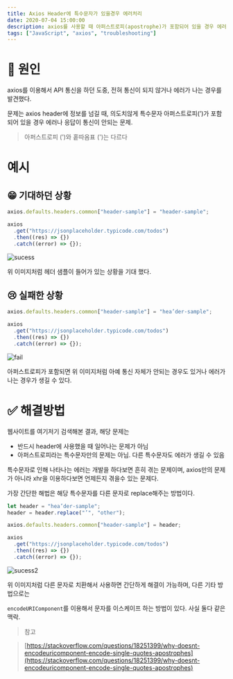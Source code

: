 ```yaml
---
title: Axios Header에 특수문자가 있을경우 에러처리
date: 2020-07-04 15:00:00
description: axios를 사용할 때 아퍼스트로피(apostrophe)가 포함되어 있을 경우 에러처리를 어떻게 해야할까
tags: ["JavaScript", "axios", "troubleshooting"]
---
```


# 👀 원인

axios를 이용해서 API 통신을 하던 도중, 전혀 통신이 되지 않거나 에러가 나는 경우를 발견했다.

문제는 axios header에 정보를 넘길 때, 의도치않게 특수문자 아퍼스트로피(’)가 포함되어 있을 경우 에러나 응답이 통신이 안되는 문제.

> 아퍼스트로피 (’)와 홑따옴표 (')는 다르다

# 예시

## 😁 기대하던 상황

```javascript
axios.defaults.headers.common["header-sample"] = "header-sample";

axios
  .get("https://jsonplaceholder.typicode.com/todos")
  .then((res) => {})
  .catch((error) => {});
```

![sucess](https://user-images.githubusercontent.com/54297322/86505822-51d0b380-be04-11ea-8b7f-b4aa8dab8ce0.PNG)

위 이미지처럼 헤더 샘플이 들어가 있는 상황을 기대 했다.

## 😢 실패한 상황

```javascript
axios.defaults.headers.common["header-sample"] = "hea’der-sample";

axios
  .get("https://jsonplaceholder.typicode.com/todos")
  .then((res) => {})
  .catch((error) => {});
```

![fail](https://user-images.githubusercontent.com/54297322/86505823-539a7700-be04-11ea-9b5b-698c63ebae6b.PNG)

아퍼스트로피가 포함되면 위 이미지처럼 아예 통신 자체가 안되는 경우도 있거나 에러가 나는 경우가 생길 수 있다.

# ✅ 해결방법

웹사이트를 여기저기 검색해본 결과, 해당 문제는

- 반드시 header에 사용했을 때 일어나는 문제가 아님
- 아퍼스트로피라는 특수문자만의 문제는 아님. 다른 특수문자도 에러가 생길 수 있음

특수문자로 인해 나타나는 에러는 개발을 하다보면 흔히 겪는 문제이며, axios만의 문제가 아니라 xhr을 이용하다보면 언제든지 겪을수 있는 문제다.

가장 간단한 해법은 해당 특수문자를 다른 문자로 replace해주는 방법이다.

```javascript
let header = "hea’der-sample";
header = header.replace("’", "other");

axios.defaults.headers.common["header-sample"] = header;

axios
  .get("https://jsonplaceholder.typicode.com/todos")
  .then((res) => {})
  .catch((error) => {});
```

![sucess2](https://user-images.githubusercontent.com/54297322/86505902-0965c580-be05-11ea-8080-9ffe9a774d11.PNG)

위 이미지처럼 다른 문자로 치환해서 사용하면 간단하게 해결이 가능하며, 다른 기타 방법으로는

`encodeURIComponent`를 이용해서 문자를 이스케이프 하는 방법이 있다. 사실 둘다 같은 맥락.

> 참고

> [https://stackoverflow.com/questions/18251399/why-doesnt-encodeuricomponent-encode-single-quotes-apostrophes](https://stackoverflow.com/questions/18251399/why-doesnt-encodeuricomponent-encode-single-quotes-apostrophes)
